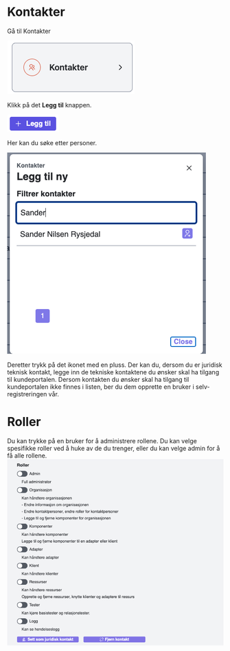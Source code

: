 # Kontakter

Gå til Kontakter

![ill3](../_media/kundeportal-kontakt-1.png)

Klikk på det **Legg til** knappen.

![ill3](../_media/kundeportal-kontakt-2.png)

Her kan du søke etter personer. 

![ill3](../_media/kundeportal-kontakt-3.png)

Deretter trykk på det ikonet med en pluss.
Der kan du, dersom du er juridisk teknisk kontakt, legge inn de tekniske kontaktene du ønsker skal ha tilgang til kundeportalen.
Dersom kontakten du ønsker skal ha tilgang til kundeportalen ikke finnes i listen, ber du dem opprette en bruker i selv-registreringen vår.

# Roller
Du kan trykke på en bruker for å administrere rollene.
Du kan velge spesifikke roller ved å huke av de du trenger, 
eller du kan velge admin for å få alle rollene.
![ill3](../_media/kundeportal-roller.png)